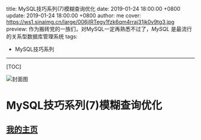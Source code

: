 title: MySQL技巧系列(7)模糊查询优化
date: 2019-01-24 18:00:00 +0800
update: 2019-01-24 18:00:00 +0800
author: me
cover: https://ws1.sinaimg.cn/large/006jIRTegy1fzk6qm4rraj31jk0v9tg3.jpg
preview:  作为搬砖党的一族们，对MySQL一定再熟悉不过了，*MySQL* 是最流行的关系型数据库管理系统
tags:

  -  MySQL技巧系列

---



[TOC]

![封面图](https://ws1.sinaimg.cn/large/006jIRTegy1fzk6qm4rraj31jk0v9tg3.jpg)

# MySQL技巧系列(7)模糊查询优化

## [我的主页](https://suveng.github.io/blog/)